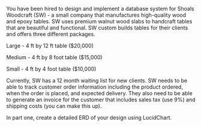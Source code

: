 You have been hired to design and implement a database system for Shoals Woodcraft (SW) - a small company that manufactures high-quality wood and epoxy tables. SW uses premium walnut wood slabs to handcraft tables that are beautiful and functional. SW custom builds tables for their clients and offers three different packages.

Large - 4 ft by 12 ft table ($20,000)

Medium - 4 ft by 8 foot table ($15,000)

Small - 4 ft by 4 foot table ($10,000)  

Currently, SW has a 12 month waiting list for new clients. SW needs to be able to track customer order information including the product ordered, when the order is placed, and expected delivery. They also need to be able to generate an invoice for the customer that includes sales tax (use 9%) and shipping costs (you can make this up).

In part one, create a detailed ERD of your design using LucidChart.

